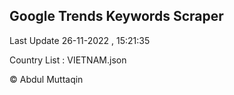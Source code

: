 

## Google Trends Keywords Scraper 
 
Last Update 26-11-2022 , 15:21:35

Country List :
VIETNAM.json



© Abdul Muttaqin 
